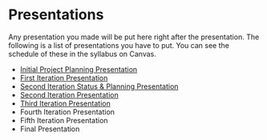 # Presentations

Any presentation you made will be put here right after the presentation. The following is a list of presentations you have to put. You can see the schedule of these in the syllabus on Canvas.

- [Initial Project Planning Presentation](https://docs.google.com/presentation/d/1ZRTsrP-zGfMA7nMzaOcxe0D9QRsPRBtWd2ifSzIk0Z0/edit?usp=sharing)
- [First Iteration Presentation](https://docs.google.com/presentation/d/1e4a3CUznjSidPPcgyfsqN4w9Fx1fFuC5ONGN4bg59lY/edit?usp=sharing)
- [Second Iteration Status & Planning Presentation](https://docs.google.com/presentation/d/1Yj7CZt7FO0DhoQDFplPHm_WtdevXW8RB5P1jd6wZumI/edit?usp=sharing)
- [Second Iteration Presentation](https://docs.google.com/presentation/d/1fcbO5PVn6GvQ1LbAFeqB3Boszuvvo_9ssLEx2Y-otTo/edit?usp=sharing)
- [Third Iteration Presentation](https://docs.google.com/presentation/d/1-1voAaHXue0CTxTrElic13MNxKcRM8afjxXoMohVeKw/edit?usp=sharing)
- Fourth Iteration Presentation
- Fifth Iteration Presentation
- Final Presentation
